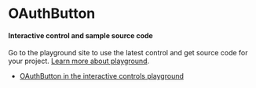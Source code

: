 ﻿# OAuthButton

<!-- TODO get an IMAGE to embed here -->

<!-- TODO get an SAMPLE CODE to embed here -->



<a name="interactive-control-and-sample-source-code"></a>
#### Interactive control and sample source code
Go to the playground site to use the latest control and get source code for your project.  [Learn more about playground](./top-extensions-controls-playground.md).

*  <a href="https://ms.portal.azure.com/?Microsoft_Azure_Playground=true#blade/Microsoft_Azure_Playground/ControlsIndexBlade/OAuthButton_create_Playground" target="_blank">OAuthButton in the interactive controls playground</a>
